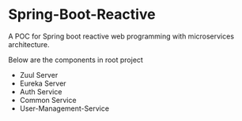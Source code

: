 # Spring-Boot-Reactive
A POC for Spring boot reactive web programming with microservices architecture.

Below are the components in root project

* Zuul Server
* Eureka Server
* Auth Service
* Common Service
* User-Management-Service
